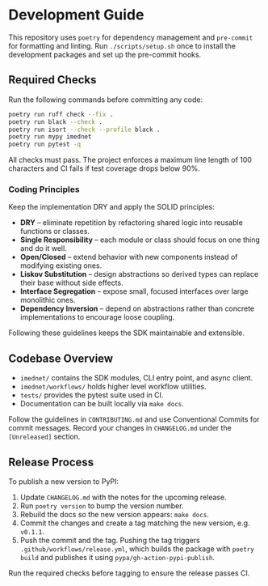 # Development Guide

This repository uses `poetry` for dependency management and `pre-commit` for formatting and linting.
Run `./scripts/setup.sh` once to install the development packages and set up the pre-commit hooks.
## Required Checks
Run the following commands before committing any code:

```bash
poetry run ruff check --fix .
poetry run black --check .
poetry run isort --check --profile black .
poetry run mypy imednet
poetry run pytest -q
```

All checks must pass. The project enforces a maximum line length of 100 characters and CI fails if test coverage drops below 90%.

### Coding Principles
Keep the implementation DRY and apply the SOLID principles:

- **DRY** – eliminate repetition by refactoring shared logic into reusable
  functions or classes.
- **Single Responsibility** – each module or class should focus on one thing
  and do it well.
- **Open/Closed** – extend behavior with new components instead of modifying
  existing ones.
- **Liskov Substitution** – design abstractions so derived types can replace
  their base without side effects.
- **Interface Segregation** – expose small, focused interfaces over large
  monolithic ones.
- **Dependency Inversion** – depend on abstractions rather than concrete
  implementations to encourage loose coupling.

Following these guidelines keeps the SDK maintainable and extensible.

## Codebase Overview
- `imednet/` contains the SDK modules, CLI entry point, and async client.
- `imednet/workflows/` holds higher level workflow utilities.
- `tests/` provides the pytest suite used in CI.
- Documentation can be built locally via `make docs`.

Follow the guidelines in `CONTRIBUTING.md` and use Conventional Commits for commit messages.
Record your changes in `CHANGELOG.md` under the `[Unreleased]` section.

## Release Process
To publish a new version to PyPI:

1. Update `CHANGELOG.md` with the notes for the upcoming release.
2. Run `poetry version` to bump the version number.
3. Rebuild the docs so the new version appears: `make docs`.
4. Commit the changes and create a tag matching the new version, e.g. `v0.1.1`.
5. Push the commit and the tag. Pushing the tag triggers
   `.github/workflows/release.yml`, which builds the package with `poetry build`
   and publishes it using `pypa/gh-action-pypi-publish`.

Run the required checks before tagging to ensure the release passes CI.
